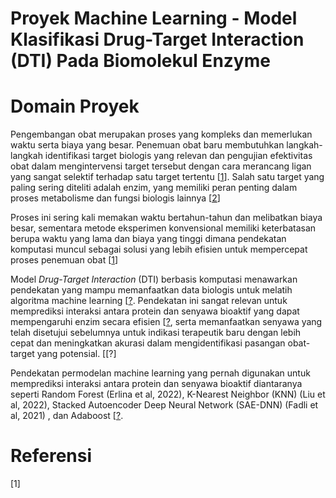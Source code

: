 # Proyek Machine Learning - Model Klasifikasi Drug-Target Interaction (DTI) Pada Biomolekul Enzyme

# Domain Proyek 
Pengembangan obat merupakan proses yang kompleks dan memerlukan waktu serta biaya yang besar. Penemuan obat baru membutuhkan langkah-langkah identifikasi target biologis yang relevan dan pengujian efektivitas obat dalam mengintervensi target tersebut dengan cara merancang ligan yang sangat selektif terhadap satu target tertentu [[1](https://journals.plos.org/ploscompbiol/article?id=10.1371/journal.pcbi.1002503)]. Salah satu target yang paling sering diteliti adalah enzim, yang memiliki peran penting dalam proses metabolisme dan fungsi biologis lainnya [[2](https://ppjp.ulm.ac.id/journal/index.php/quantum/article/view/5574)]

Proses ini sering kali memakan waktu bertahun-tahun dan melibatkan biaya besar, sementara metode eksperimen konvensional memiliki keterbatasan berupa waktu yang lama dan biaya yang tinggi dimana pendekatan komputasi muncul sebagai solusi yang lebih efisien untuk mempercepat proses penemuan obat [[1](https://journals.plos.org/ploscompbiol/article?id=10.1371/journal.pcbi.1002503)]

Model _Drug-Target Interaction_ (DTI) berbasis komputasi menawarkan pendekatan yang mampu memanfaatkan data biologis untuk melatih algoritma machine learning [[?](https://link.springer.com/article/10.1007/s13755-024-00287-6). Pendekatan ini sangat relevan untuk memprediksi interaksi antara protein dan senyawa bioaktif yang dapat mempengaruhi enzim secara efisien [[?](https://academic.oup.com/bioinformatics/article/24/2/225/228453), serta memanfaatkan senyawa yang telah disetujui sebelumnya untuk indikasi terapeutik baru dengan lebih cepat dan meningkatkan akurasi dalam mengidentifikasi pasangan obat-target yang potensial. [[?]

Pendekatan permodelan machine learning yang pernah digunakan untuk memprediksi interaksi antara protein dan senyawa bioaktif diantaranya seperti Random Forest (Erlina et al, 2022), K-Nearest Neighbor (KNN) (Liu et al, 2022), Stacked Autoencoder Deep Neural Network (SAE-DNN) (Fadli et al, 2021) , dan Adaboost [[?](https://europepmc.org/article/pmc/pmc9935192). 


# Referensi
[1] 
